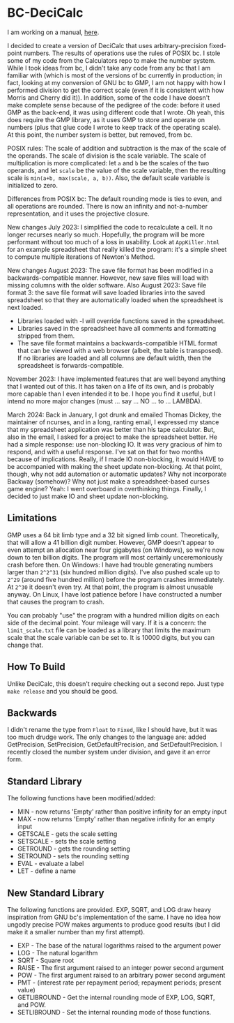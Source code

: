 BC-DeciCalc
===========

I am working on a manual, [here](Manuel.md).

I decided to create a version of DeciCalc that uses arbitrary-precision fixed-point numbers. The results of operations use the rules of POSIX bc. I stole some of my code from the Calculators repo to make the number system. While I took ideas from bc, I didn't take any code from any bc that I am familiar with (which is most of the versions of bc currently in production; in fact, looking at my conversion of GNU bc to GMP, I am not happy with how I performed division to get the correct scale (even if it is consistent with how Morris and Cherry did it)). In addition, some of the code I have doesn't make complete sense because of the pedigree of the code: before it used GMP as the back-end, it was using different code that I wrote. Oh yeah, this does require the GMP library, as it uses GMP to store and operate on numbers (plus that glue code I wrote to keep track of the operating scale). At this point, the number system is better, but removed, from bc.

POSIX rules: The scale of addition and subtraction is the max of the scale of the operands. The scale of division is the scale variable. The scale of multiplication is more complicated: let `a` and `b` be the scales of the two operands, and let `scale` be the value of the scale variable, then the resulting scale is `min(a+b, max(scale, a, b))`. Also, the default scale variable is initialized to zero.

Differences from POSIX bc: The default rounding mode is ties to even, and all operations are rounded. There is now an infinity and not-a-number representation, and it uses the projective closure.

New changes July 2023: I simplified the code to recalculate a cell. It no longer recurses nearly so much. Hopefully, the program will be more performant without too much of a loss in usability. Look at `AppKiller.html` for an example spreadsheet that really killed the program: it's a simple sheet to compute multiple iterations of Newton's Method.

New changes August 2023: The save file format has been modified in a backwards-compatible manner. However, new save files will load with missing columns with the older software.
Also August 2023: Save file format 3: the save file format will save loaded libraries into the saved spreadsheet so that they are automatically loaded when the spreadsheet is next loaded.
* Libraries loaded with -l will override functions saved in the spreadsheet.
* Libraries saved in the spreadsheet have all comments and formatting stripped from them.
* The save file format maintains a backwards-compatible HTML format that can be viewed with a web browser (albeit, the table is transposed). If no libraries are loaded and all columns are default width, then the spreadsheet is forwards-compatible.

November 2023: I have implemented features that are well beyond anything that I wanted out of this. It has taken on a life of its own, and is probably more capable than I even intended it to be. I hope you find it useful, but I intend no more major changes (must ... say ... NO ... to ... LAMBDA).

March 2024: Back in January, I got drunk and emailed Thomas Dickey, the maintainer of ncurses, and in a long, ranting email, I expressed my stance that my spreadsheet application was better than his tape calculator. But, also in the email, I asked for a project to make the spreadsheet better. He had a simple response: use non-blocking IO. It was very gracious of him to respond, and with a useful response. I've sat on that for two months because of implications. Really, if I made IO non-blocking, it would HAVE to be accompanied with making the sheet update non-blocking. At that point, though, why not add automation or automatic updates? Why not incorporate Backway (somehow)? Why not just make a spreadsheet-based curses game engine? Yeah: I went overboard in overthinking things. Finally, I decided to just make IO and sheet update non-blocking.


Limitations
-----------

GMP uses a 64 bit limb type and a 32 bit signed limb count. Theoretically, that will allow a 41 billion digit number. However, GMP doesn't appear to even attempt an allocation near four gigabytes (on Windows), so we're now down to ten billion digits. The program will most certainly unceremoniously crash before then. On Windows: I have had trouble generating numbers larger than `2^2^31` (six hundred million digits). I've also pushed scale up to `2^29` (around five hundred million) before the program crashes immediately. At `2^30` it doesn't even try. At that point, the program is almost unusable anyway. On Linux, I have lost patience before I have constructed a number that causes the program to crash.

You can probably "use" the program with a hundred million digits on each side of the decimal point. Your mileage will vary. If it is a concern: the `limit_scale.txt` file can be loaded as a library that limits the maximum scale that the scale variable can be set to. It is 10000 digits, but you can change that.


How To Build
------------

Unlike DeciCalc, this doesn't require checking out a second repo. Just type `make release` and you should be good.


Backwards
---------

I didn't rename the type from `Float` to `Fixed`, like I should have, but it was too much drudge work. The only changes to the language are: added GetPrecision, SetPrecision, GetDefaultPrecision, and SetDefaultPrecision. I recently closed the number system under division, and gave it an error form.


Standard Library
----------------

The following functions have been modified/added:

* MIN - now returns 'Empty' rather than positive infinity for an empty input
* MAX - now returns 'Empty' rather than negative infinity for an empty input
* GETSCALE - gets the scale setting
* SETSCALE - sets the scale setting
* GETROUND - gets the rounding setting
* SETROUND - sets the rounding setting
* EVAL - evaluate a label
* LET - define a name

New Standard Library
--------------------

The following functions are provided. EXP, SQRT, and LOG draw heavy inspiration from GNU bc's implementation of the same. I have no idea how ungodly precise POW makes arguments to produce good results (but I did make it a smaller number than my first attempt).

* EXP - The base of the natural logarithms raised to the argument power
* LOG - The natural logarithm
* SQRT - Square root
* RAISE - The first argument raised to an integer power second argument
* POW - The first argument raised to an arbitrary power second argument
* PMT - (interest rate per repayment period; repayment periods; present value)
* GETLIBROUND - Get the internal rounding mode of EXP, LOG, SQRT, and POW.
* SETLIBROUND - Set the internal rounding mode of those functions.

